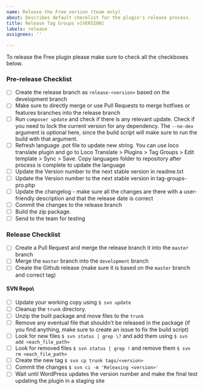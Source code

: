 ```yaml
---
name: Release the Free version (team only)
about: Describes default checklist for the plugin's release process.
title: Release Tag Groups v[VERSION]
labels: release
assignees: ''

---
```


To release the Free plugin please make sure to check all the checkboxes below.

### Pre-release Checklist

- [ ] Create the release branch as `release-<version>` based on the development branch
- [ ] Make sure to directly merge or use Pull Requests to merge hotfixes or features branches into the release branch
- [ ] Run `composer update` and check if there is any relevant update. Check if you need to lock the current version for any dependency. The `--no-dev` argument is optional here, since the build script will make sure to run the build with that argument.
- [ ] Refresh language .pot file to update new string. You can use loco translate plugin and go to Loco Translate > Plugins > Tag Groups > Edit template > Sync > Save. Copy languages folder to repository after process is complete to update the language
- [ ] Update the Version number to the next stable version in readme.txt
- [ ] Update the Version number to the next stable version in tag-groups-pro.php
- [ ] Update the changelog - make sure all the changes are there with a user-friendly description and that the release date is correct
- [ ] Commit the changes to the release branch
- [ ] Build the zip package.
- [ ] Send to the team for testing

### Release Checklist

- [ ] Create a Pull Request and merge the release branch it into the `master` branch
- [ ] Merge the `master` branch into the `development` branch
- [ ] Create the Github release (make sure it is based on the `master` branch and correct tag)

#### SVN Repo\
- [ ] Update your working copy using `$ svn update`
- [ ] Cleanup the `trunk` directory.
- [ ] Unzip the built package and move files to the `trunk`
- [ ] Remove any eventual file that shouldn't be released in the package (if you find anything, make sure to create an issue to fix the build script)
- [ ] Look for new files `$ svn status | grep \?` and add them using `$ svn add <each_file_path>`
- [ ] Look for removed files `$ svn status | grep !` and remove them `$ svn rm <each_file_path>`
- [ ] Create the new tag `$ svn cp trunk tags/<version>`
- [ ] Commit the changes `$ svn ci -m 'Releasing <version>'`
- [ ] Wait until WordPress updates the version number and make the final test updating the plugin in a staging site
